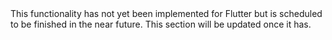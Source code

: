<amplify-callout>
This functionality has not yet been implemented for Flutter but is scheduled to be finished in the near future.
This section will be updated once it has. 
</amplify-callout>
